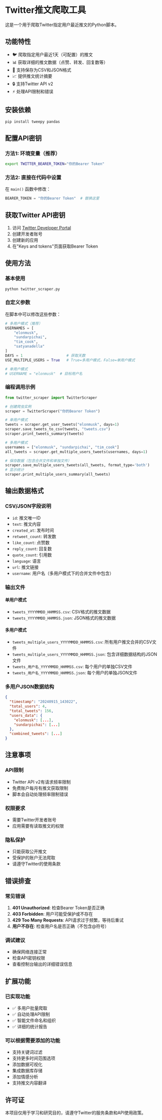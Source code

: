 # Twitter推文爬取工具

这是一个用于爬取Twitter指定用户最近推文的Python脚本。

## 功能特性

- 🐦 爬取指定用户最近1天（可配置）的推文
- 📊 获取详细的推文数据（点赞、转发、回复数等）
- 💾 支持保存为CSV和JSON格式
- 📈 提供推文统计摘要
- 🔒 支持Twitter API v2
- ⚡ 处理API限制和错误

## 安装依赖

```bash
pip install tweepy pandas
```

## 配置API密钥

### 方法1: 环境变量（推荐）
```bash
export TWITTER_BEARER_TOKEN="你的Bearer Token"
```

### 方法2: 直接在代码中设置
在 `main()` 函数中修改：
```python
BEARER_TOKEN = "你的Bearer Token"  # 替换这里
```

## 获取Twitter API密钥

1. 访问 [Twitter Developer Portal](https://developer.twitter.com/)
2. 创建开发者账号
3. 创建新的应用
4. 在"Keys and tokens"页面获取Bearer Token

## 使用方法

### 基本使用
```bash
python twitter_scraper.py
```

### 自定义参数
在脚本中可以修改这些参数：
```python
# 多用户模式（推荐）
USERNAMES = [
    "elonmusk",
    "sundarpichai", 
    "tim_cook",
    "satyanadella"
]
DAYS = 1                    # 获取天数
USE_MULTIPLE_USERS = True   # True=多用户模式，False=单用户模式

# 单用户模式
# USERNAME = "elonmusk"  # 目标用户名
```

### 编程调用示例
```python
from twitter_scraper import TwitterScraper

# 创建爬虫实例
scraper = TwitterScraper("你的Bearer Token")

# 单用户模式
tweets = scraper.get_user_tweets("elonmusk", days=1)
scraper.save_tweets_to_csv(tweets, "tweets.csv")
scraper.print_tweets_summary(tweets)

# 多用户模式
usernames = ["elonmusk", "sundarpichai", "tim_cook"]
all_tweets = scraper.get_multiple_users_tweets(usernames, days=1)

# 保存数据（包含合并文件和单独文件）
scraper.save_multiple_users_tweets(all_tweets, format_type='both')
# 显示统计
scraper.print_multiple_users_summary(all_tweets)
```

## 输出数据格式

### CSV/JSON字段说明
- `id`: 推文唯一ID
- `text`: 推文内容
- `created_at`: 发布时间
- `retweet_count`: 转发数
- `like_count`: 点赞数
- `reply_count`: 回复数
- `quote_count`: 引用数
- `language`: 语言
- `url`: 推文链接
- `username`: 用户名（多用户模式下的合并文件中包含）

### 输出文件

#### 单用户模式
- `tweets_YYYYMMDD_HHMMSS.csv`: CSV格式的推文数据
- `tweets_YYYYMMDD_HHMMSS.json`: JSON格式的推文数据

#### 多用户模式
- `tweets_multiple_users_YYYYMMDD_HHMMSS.csv`: 所有用户推文合并的CSV文件
- `tweets_multiple_users_YYYYMMDD_HHMMSS.json`: 包含详细数据结构的JSON文件
- `tweets_用户名_YYYYMMDD_HHMMSS.csv`: 每个用户的单独CSV文件
- `tweets_用户名_YYYYMMDD_HHMMSS.json`: 每个用户的单独JSON文件

### 多用户JSON数据结构
```json
{
  "timestamp": "20240915_143022",
  "total_users": 4,
  "total_tweets": 156,
  "users_data": {
    "elonmusk": [...],
    "sundarpichai": [...]
  },
  "combined_tweets": [...]
}
```

## 注意事项

### API限制
- Twitter API v2有请求频率限制
- 免费账户每月有推文获取限制
- 脚本会自动处理频率限制错误

### 权限要求
- 需要Twitter开发者账号
- 应用需要有读取推文的权限

### 隐私保护
- 只能获取公开推文
- 受保护的账户无法爬取
- 请遵守Twitter的使用条款

## 错误排查

### 常见错误
1. **401 Unauthorized**: 检查Bearer Token是否正确
2. **403 Forbidden**: 用户可能受保护或不存在
3. **429 Too Many Requests**: API请求过于频繁，等待后重试
4. **用户不存在**: 检查用户名是否正确（不包含@符号）

### 调试建议
- 确保网络连接正常
- 检查API密钥权限
- 查看控制台输出的详细错误信息

## 扩展功能

### 已实现功能
- ✅ 多用户批量爬取
- ✅ 自动处理API限制
- ✅ 智能文件命名和组织
- ✅ 详细的统计报告

### 可以根据需要添加的功能
- 支持关键词过滤
- 支持更多时间范围选项
- 添加数据可视化
- 集成数据库存储
- 添加情感分析
- 支持推文内容翻译

## 许可证

本项目仅用于学习和研究目的，请遵守Twitter的服务条款和API使用政策。